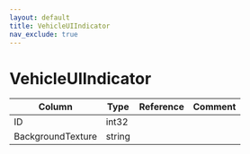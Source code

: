 ```yaml
---
layout: default
title: VehicleUIIndicator
nav_exclude: true
---
```

# VehicleUIIndicator

| Column | Type | Reference | Comment |
|--------|------|-----------|---------|
|ID|int32|||
|BackgroundTexture|string|||
